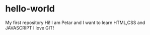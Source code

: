 # hello-world
My first repository
Hi!
I am Petar and I want to learn HTML,CSS and JAVASCRIPT
I love GIT!
